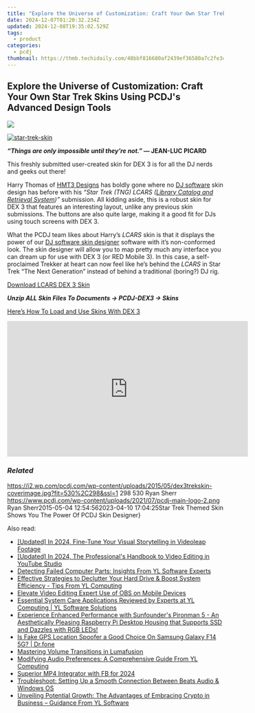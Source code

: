 ```yaml
---
title: "Explore the Universe of Customization: Craft Your Own Star Trek Skins Using PCDJ's Advanced Design Tools"
date: 2024-12-07T01:20:32.234Z
updated: 2024-12-08T19:35:02.529Z
tags:
  - product
categories:
  - pcdj
thumbnail: https://thmb.techidaily.com/48bbf816680af2439ef36580a7c2fe3c4155339daebaab90b2926193e2ffe8d4.png
---
```


## Explore the Universe of Customization: Craft Your Own Star Trek Skins Using PCDJ's Advanced Design Tools

[![](https://i2.wp.com/pcdj.com/wp-content/uploads/2015/05/dex3trekskin-coverimage.jpg?resize=530%2C298&ssl=1)](https://i2.wp.com/pcdj.com/wp-content/uploads/2015/05/dex3trekskin-coverimage.jpg?fit=530%2C298&ssl=1 "dex3trekskin-coverimage")

[![](https://i0.wp.com/pcdj.com/wp-content/uploads/2015/05/star-trek-skin.jpg?fit=300%2C163&ssl=1 "star-trek-skin")](https://i0.wp.com/pcdj.com/wp-content/uploads/2015/05/star-trek-skin.jpg?fit=1030%2C561&ssl=1)

**_“Things are only impossible until they’re not.”_ — JEAN-LUC PICARD**

This freshly submitted user-created skin for DEX 3 is for all the DJ nerds and geeks out there!

Harry Thomas of [HMT3 Designs](http://hmt3design.com) has boldly gone where no [DJ software](https://tools.techidaily.com/pcdj/products/) skin design has before with his _“Star Trek (TNG) LCARS ([Library Catalog and Retrieval System](http://en.wikipedia.org/wiki/LCARS))”_ submission. All kidding aside, this is a robust skin for DEX 3 that features an interesting layout, unlike any previous skin submissions. The buttons are also quite large, making it a good fit for DJs using touch screens with DEX 3.

What the PCDJ team likes about Harry’s _LCARS_ skin is that it displays the power of our [DJ software skin designer](https://tools.techidaily.com/pcdj/products/) software with it’s non-conformed look. The skin designer will allow you to map pretty much any interface you can dream up for use with DEX 3 (or RED Mobile 3). In this case, a self-proclaimed Trekker at heart can now feel like he’s behind the _LCARS_ in Star Trek “The Next Generation” instead of behind a traditional (boring?) DJ rig.

[Download LCARS DEX 3 Skin](https://tools.techidaily.com/pcdj/products/)

_**Unzip ALL Skin Files To Documents -> PCDJ-DEX3 -> Skins**_ 

[Here’s How To Load and Use Skins With DEX 3](https://tools.techidaily.com/pcdj/products/)

<!-- affiliate ads begin -->
<iframe width="560" height="315" src="https://www.youtube.com/embed/-G7cU8dYvuI?si=JaKqRcW6qq9CDvty" title="YouTube video player" frameborder="0" allow="accelerometer; autoplay; clipboard-write; encrypted-media; gyroscope; picture-in-picture; web-share" referrerpolicy="strict-origin-when-cross-origin" allowfullscreen></iframe>
<!-- affiliate ads end -->

### _Related_

https://i2.wp.com/pcdj.com/wp-content/uploads/2015/05/dex3trekskin-coverimage.jpg?fit=530%2C298&ssl=1 298 530 Ryan Sherr https://www.pcdj.com/wp-content/uploads/2021/07/pcdj-main-logo-2.png Ryan Sherr2015-05-04 12:54:562023-04-10 17:04:25Star Trek Themed Skin Shows You The Power Of PCDJ Skin Designer}

<ins class="adsbygoogle"
     style="display:block"
     data-ad-format="autorelaxed"
     data-ad-client="ca-pub-7571918770474297"
     data-ad-slot="1223367746"></ins>

<ins class="adsbygoogle"
     style="display:block"
     data-ad-client="ca-pub-7571918770474297"
     data-ad-slot="8358498916"
     data-ad-format="auto"
     data-full-width-responsive="true"></ins>

<span class="atpl-alsoreadstyle">Also read:</span>
<div><ul>
<li><a href="https://fox-links.techidaily.com/updated-in-2024-fine-tune-your-visual-storytelling-in-videoleap-footage/"><u>[Updated] In 2024, Fine-Tune Your Visual Storytelling in Videoleap Footage</u></a></li>
<li><a href="https://youtube-web.techidaily.com/ed-in-2024-the-professionals-handbook-to-video-editing-in-youtube-studio/"><u>[Updated] In 2024, The Professional's Handbook to Video Editing in YouTube Studio</u></a></li>
<li><a href="https://win-updates.techidaily.com/detecting-failed-computer-parts-insights-from-yl-software-experts/"><u>Detecting Failed Computer Parts: Insights From YL Software Experts</u></a></li>
<li><a href="https://win-updates.techidaily.com/effective-strategies-to-declutter-your-hard-drive-and-boost-system-efficiency-tips-from-yl-computing/"><u>Effective Strategies to Declutter Your Hard Drive & Boost System Efficiency - Tips From YL Computing</u></a></li>
<li><a href="https://digital-screen-recording.techidaily.com/elevate-video-editing-expert-use-of-obs-on-mobile-devices/"><u>Elevate Video Editing Expert Use of OBS on Mobile Devices</u></a></li>
<li><a href="https://win-updates.techidaily.com/essential-system-care-applications-reviewed-by-experts-at-yl-computing-yl-software-solutions/"><u>Essential System Care Applications Reviewed by Experts at YL Computing | YL Software Solutions</u></a></li>
<li><a href="https://hardware-help.techidaily.com/experience-enhanced-performance-with-sunfounders-pironman-5-an-aesthetically-pleasing-raspberry-pi-desktop-housing-that-supports-ssd-and-dazzles-with-rgb-le32/"><u>Experience Enhanced Performance with Sunfounder's Pironman 5 - An Aesthetically Pleasing Raspberry Pi Desktop Housing that Supports SSD and Dazzles with RGB LEDs!</u></a></li>
<li><a href="https://phone-solutions.techidaily.com/is-fake-gps-location-spoofer-a-good-choice-on-samsung-galaxy-f14-5g-drfone-by-drfone-virtual-android/"><u>Is Fake GPS Location Spoofer a Good Choice On Samsung Galaxy F14 5G? | Dr.fone</u></a></li>
<li><a href="https://article-tips.techidaily.com/mastering-volume-transitions-in-lumafusion/"><u>Mastering Volume Transitions in Lumafusion</u></a></li>
<li><a href="https://win-updates.techidaily.com/modifying-audio-preferences-a-comprehensive-guide-from-yl-computing/"><u>Modifying Audio Preferences: A Comprehensive Guide From YL Computing</u></a></li>
<li><a href="https://facebook-video-recording.techidaily.com/superior-mp4-integrator-with-fb-for-2024/"><u>Superior MP4 Integrator with FB for 2024</u></a></li>
<li><a href="https://tech-renaissance.techidaily.com/troubleshoot-setting-up-a-smooth-connection-between-beats-audio-and-windows-os/"><u>Troubleshoot: Setting Up a Smooth Connection Between Beats Audio & Windows OS</u></a></li>
<li><a href="https://win-updates.techidaily.com/unveiling-potential-growth-the-advantages-of-embracing-crypto-in-business-guidance-from-yl-software/"><u>Unveiling Potential Growth: The Advantages of Embracing Crypto in Business – Guidance From YL Software</u></a></li>
</ul></div>

